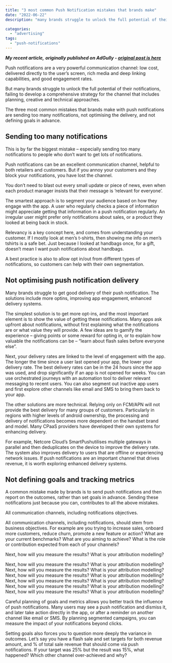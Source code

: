 ```yaml
---
title: "3 most common Push Notification mistakes that brands make"
date: "2022-06-22"
description: "many brands struggle to unlock the full potential of their notifications, failing to develop a comprehensive strategy for the channel that includes planning, creative and technical approaches."

categories: 
  - "advertising"
tags: 
  - "push-notifications"
---
```


_**My recent article,**_ **_originally published on AdGully - [original post is here](https://www.adgully.com/3-most-common-push-notification-mistakes-that-brands-make-119136.html)_**

Push notifications are a very powerful communication channel: low cost, delivered directly to the user’s screen, rich media and deep linking capabilities, and good engagement rates.

But many brands struggle to unlock the full potential of their notifications, failing to develop a comprehensive strategy for the channel that includes planning, creative and technical approaches.

The three most common mistakes that brands make with push notifications are sending too many notifications, not optimising the delivery, and not defining goals in advance.

## **Sending too many notifications**

This is by far the biggest mistake – especially sending too many notifications to people who don’t want to get lots of notifications.

Push notifications can be an excellent communication channel, helpful to both retailers and customers. But if you annoy your customers and they block your notifications, you have lost the channel.

You don’t need to blast out every small update or piece of news, even when each product manager insists that their message is ‘relevant for everyone’.

The smartest approach is to segment your audience based on how they engage with the app. A user who regularly checks a piece of information might appreciate getting that information in a push notification regularly. An irregular user might prefer only notifications about sales, or a product they looked at being back in stock.

Relevancy is a key concept here, and comes from understanding your customer. If I mostly look at men’s t-shirts, then showing me info on men’s tshirts is a safe bet. Just because I looked at handbags once, for a gift, doesn’t mean I want push notifications about handbags.

A best practice is also to allow opt in/out from different types of notifications, so customers can help with their own segmentation.

## **Not optimising push notification delivery**

Many brands struggle to get good delivery of their push notification. The solutions include more optins, improving app engagement, enhanced delivery systems.

The simplest solution is to get more opt-ins, and the most important element is to show the value of getting these notifications. Many apps ask upfront about notifications, without first explaining what the notifications are or what value they will provide. A few ideas are to gamify the experience – giving points or some reward for opting in, or to explain how valuable the notifications can be – “learn about flash sales before everyone else”.

Next, your delivery rates are linked to the level of engagement with the app. The longer the time since a user last opened your app, the lower your delivery rate. The best delivery rates can be in the 24 hours since the app was used, and drop significantly if an app is not opened for weeks. You can use orchestrated journeys with an automation tool to deliver relevant messaging to recent users. You can also segment out inactive app users and first explore other channels like email and SMS to bring them back to your app.

The other solutions are more technical. Relying only on FCM/APN will not provide the best delivery for many groups of customers. Particularly in regions with higher levels of android ownership, the processing and delivery of notifications becomes more dependent on the handset brand and model. Many CPaaS providers have developed their own systems for enhancing delivery. 

For example, Netcore Cloud’s SmartPushutilises multiple gateways in parallel and then deduplicates on the device to improve the delivery rate. The system also improves delivery to users that are offline or experiencing network issues. If push notifications are an important channel that drives revenue, it is worth exploring enhanced delivery systems.

## Not defining goals and tracking metrics

A common mistake made by brands is to send push notifications and then report on the outcomes, rather than set goals in advance. Sending these notifications just because you can, contributes to all the above mistakes.

All communication channels, including notifications objectives.

All communication channels, including notifications, should stem from business objectives. For example are you trying to increase sales, onboard more customers, reduce churn, promote a new feature or action? What are your current benchmarks? What are you aiming to achieve? What is the role or contribution expected from each of your channels?

Next, how will you measure the results? What is your attribution modelling?

Next, how will you measure the results? What is your attribution modelling? Next, how will you measure the results? What is your attribution modelling? Next, how will you measure the results? What is your attribution modelling? Next, how will you measure the results? What is your attribution modelling? Next, how will you measure the results? What is your attribution modelling? Next, how will you measure the results? What is your attribution modelling?



Careful planning of goals and metrics allows you better track the influence of push notifications. Many users may see a push notification and dismiss it, and later take action directly in the app, or after a reminder on another channel like email or SMS. By planning segmented campaigns, you can measure the impact of your notifications beyond clicks.

Setting goals also forces you to question more deeply the variance in outcomes. Let’s say you have a flash sale and set targets for both revenue amount, and % of total sale revenue that should come via push notifications. If your target was 25% but the result was 15%, what happened? Which other channel over-achieved and why?

